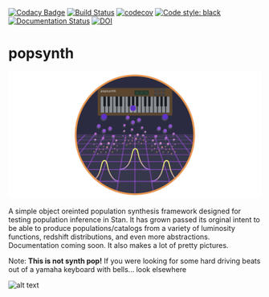 [![Codacy Badge](https://api.codacy.com/project/badge/Grade/b3d66930915f4a3a949465abe5311325)](https://app.codacy.com/app/grburgess/popsynth?utm_source=github.com&utm_medium=referral&utm_content=grburgess/popsynth&utm_campaign=Badge_Grade_Dashboard)
[![Build Status](https://travis-ci.org/grburgess/popsynth.svg?branch=master)](https://travis-ci.org/grburgess/popsynth)
[![codecov](https://codecov.io/gh/grburgess/popsynth/branch/master/graph/badge.svg)](https://codecov.io/gh/grburgess/popsynth)
[![Code style: black](https://img.shields.io/badge/code%20style-black-000000.svg)](https://github.com/ambv/black)
[![Documentation Status](https://readthedocs.org/projects/popsynth/badge/?version=latest)](https://popsynth.readthedocs.io/en/latest/?badge=latest)
[![DOI](https://zenodo.org/badge/DOI/10.5281/zenodo.3372456.svg)](https://doi.org/10.5281/zenodo.3372456)
# popsynth

![alt text](https://raw.githubusercontent.com/grburgess/popsynth/master/external/logo.png)

A simple object oreinted  population synthesis framework designed for testing population inference in Stan.
It has grown passed its orginal intent to be able to produce populations/catalogs from a variety of luminosity functions, redshift distributions, and even more abstractions. Documentation coming soon.
It also makes a lot of pretty pictures.

Note: **This is not synth pop!** If you were looking for some hard driving beats out of a yamaha keyboard with bells... look elsewhere

![alt text](https://raw.githubusercontent.com/grburgess/popsynth/master/external/pop.gif)
